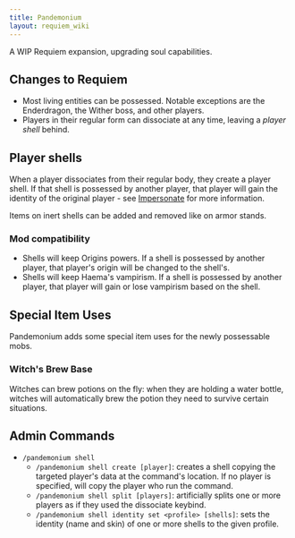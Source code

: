 ```yaml
---
title: Pandemonium
layout: requiem_wiki
---
```

A WIP Requiem expansion, upgrading soul capabilities.

## Changes to Requiem

- Most living entities can be possessed. Notable exceptions are the Enderdragon, the Wither boss, and other players.
- Players in their regular form can dissociate at any time, leaving a *player shell* behind.

## Player shells

When a player dissociates from their regular body, they create a player shell. If that shell is possessed by another player, that player will gain the identity of the original player - see [Impersonate](../impersonate) for more information.

Items on inert shells can be added and removed like on armor stands.

### Mod compatibility

- Shells will keep Origins powers. If a shell is possessed by another player, that player's origin will be changed to the shell's.
- Shells will keep Haema's vampirism. If a shell is possessed by another player, that player will gain or lose vampirism based on the shell.

## Special Item Uses

Pandemonium adds some special item uses for the newly possessable mobs.

### Witch's Brew Base

Witches can brew potions on the fly: when they are holding a water bottle, witches will
automatically brew the potion they need to survive certain situations.

## Admin Commands

- `/pandemonium shell`
  - `/pandemonium shell create [player]`: creates a shell copying the targeted player's data at the command's location. If no player is specified, will copy the player who run the command.
  - `/pandemonium shell split [players]`: artificially splits one or more players as if they used the dissociate keybind. 
  - `/pandemonium shell identity set <profile> [shells]`: sets the identity (name and skin) of one or more shells to the given profile.

